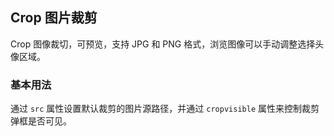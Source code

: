 <div class="demo-header">
<p class="overviewicon">
  <span class="wapi-ui-crop"/>
</p>

## Crop 图片裁剪

<nova-uxlink widget-name="Crop"></nova-uxlink>

Crop 图像裁切，可预览，支持 JPG 和 PNG 格式，浏览图像可以手动调整选择头像区域。
</div>

### 基本用法

通过 `src` 属性设置默认裁剪的图片源路径，并通过 `cropvisible` 属性来控制裁剪弹框是否可见。

<nova-demo-view link="crop/basic-usage"></nova-demo-view>

<br>

<nova-attributes link="crop"></nova-attributes>
